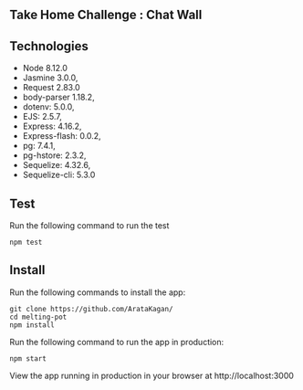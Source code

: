 ## Take Home Challenge : Chat Wall ## 

## Technologies 

- Node 8.12.0
- Jasmine 3.0.0,
- Request 2.83.0
- body-parser 1.18.2,
- dotenv: 5.0.0,
- EJS: 2.5.7,
- Express: 4.16.2,
- Express-flash: 0.0.2,
- pg: 7.4.1,
- pg-hstore: 2.3.2,
- Sequelize: 4.32.6,
- Sequelize-cli: 5.3.0

## Test

Run the following command to run the test 

```
npm test
```

## Install 

Run the following commands to install the app:

```
git clone https://github.com/ArataKagan/
cd melting-pot
npm install
``` 

Run the following command to run the app in production: 

```
npm start
```
View the app running in production in your browser at http://localhost:3000 

